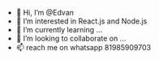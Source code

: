 - 👋 Hi, I’m @Edvan 
- 👀 I’m interested in React.js and Node.js
- 🌱 I’m currently learning ...
- 💞️ I’m looking to collaborate on ...
- 📫 reach me on whatsapp 81985909703

<!---
edsay12/edsay12 is a ✨ special ✨ repository because its `README.md` (this file) appears on your GitHub profile.
You can click the Preview link to take a look at your changes.
--->
